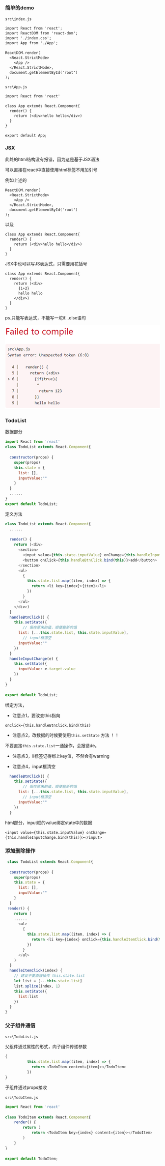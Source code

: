 ### 简单的demo

`src\index.js`

```
import React from 'react';
import ReactDOM from 'react-dom';
import './index.css';
import App from './App';

ReactDOM.render(
  <React.StrictMode>
    <App />
  </React.StrictMode>,
  document.getElementById('root')
);
```

`src\App.js`

```
import React from 'react'

class App extends React.Component{
  render() {
    return (<div>hello hello</div>)
  }
}

export default App;
```

### JSX

此处的html结构没有报错，因为这是基于JSX语法

可以直接在react中直接使用html标签不用加引号

例如上述的

```
ReactDOM.render(
  <React.StrictMode>
    <App />
  </React.StrictMode>,
  document.getElementById('root')
);
```

以及

```
class App extends React.Component{
  render() {
    return (<div>hello hello</div>)
  }
}
```

JSX中也可以写JS表达式，只需要用花括号

```
class App extends React.Component{
  render() {
    return (<div>
      {1+2}
      hello hello
    </div>)
  }
}
```

ps.只能写表达式，不能写一坨if...else语句

![demo01](.\img\demo01.png)

### TodoList

数据部分

```js
import React from 'react'
class TodoList extends React.Component{

  constructor(props) {
    super(props)
    this.state = {
      list: [],
      inputValue:""
    }
  }
  ......
}
export default TodoList;
```

定义方法

```js
class TodoList extends React.Component{
  ......

  render() {
    return (<div>
      <section>
        <input value={this.state.inputValue} onChange={this.handleInputChange.bind(this)}></input>
        <button onClick={this.handleBtnClick.bind(this)}>add</button>
      </section>
      <ul>
        {
          this.state.list.map((item, index) => {
            return <li key={index}>{item}</li>
          })
        }
      </ul>
    </div>)
  }
  handleBtnClick() {
    this.setState({
        // 保存原来的值，顺便塞新的值
      list: [...this.state.list, this.state.inputValue],
        // input框清空
      inputValue:""
    })
  }
  handleInputChange(e) {
    this.setState({
      inputValue: e.target.value
    })
  }
}

export default TodoList;
```

绑定方法，

- 注意点1，要改变this指向

```
onClick={this.handleBtnClick.bind(this)
```

- 注意点2，改数据的时候要使用`this.setState` 方法 ！！

不要直接`this.state.list`一通操作，会报错de。

- 注意点3，li标签记得绑上key值，不然会有warning

- 注意点4，input框清空

```js
  handleBtnClick() {
    this.setState({
        // 保存原来的值，顺便塞新的值
      list: [...this.state.list, this.state.inputValue],
        // input框清空
      inputValue:""
    })
  }
```

html部分，input框的value绑定state中的数据

```
<input value={this.state.inputValue} onChange={this.handleInputChange.bind(this)}></input>
```

### 添加删除操作

```js
 class TodoList extends React.Component{

  constructor(props) {
    super(props)
    this.state = {
      list: [],
      inputValue:""
    }
  }
 render() {
    return (
    ......
      <ul>
        {
          this.state.list.map((item, index) => {
            return <li key={index} onClick={this.handleItemClick.bind(this,index)}>{item}</li>
          })
        }
      </ul>
    )
  }
  handleItemClick(index) {
    // 建议不要直接操作 this.state.list
    let list = [...this.state.list]
    list.splice(index, 1)
    this.setState({
      list:list
    })
  }
}
```

### 父子组件通信

`src\TodoList.js`

父组件通过属性的形式，向子组件传递参数

```js
{
          this.state.list.map((item, index) => {
            return <TodoItem content={item}></TodoItem>
          })
}
```

子组件通过props接收

`src\TodoItem.js`

```js
import React from 'react'

class TodoItem extends React.Component{ 
    render() {
        return (
            return <TodoItem key={index} content={item}></TodoItem>
        )
    }
}

export default TodoItem;
```

